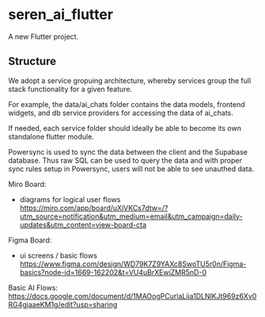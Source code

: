 # seren_ai_flutter

A new Flutter project.

## Structure

We adopt a service gropuing architecture, whereby services group the full stack functionality for a given feature. 

For example, the data/ai_chats folder contains the data models, frontend widgets, and db service providers for accessing the data of ai_chats. 

If needed, each service folder should ideally be able to become its own standalone flutter module. 

Powersync is used to sync the data between the client and the Supabase database. Thus raw SQL can be used to query the data and with proper sync rules setup in Powersync, users will not be able to see unauthed data. 

Miro Board: 
- diagrams for logical user flows 
https://miro.com/app/board/uXjVKCs7dtw=/?utm_source=notification&utm_medium=email&utm_campaign=daily-updates&utm_content=view-board-cta

Figma Board: 
- ui screens / basic flows 
https://www.figma.com/design/WD79K7Z9YAXc8SwoTU5r0n/Figma-basics?node-id=1669-162202&t=VU4uBrXEwiZMR5nD-0

Basic AI Flows: 
https://docs.google.com/document/d/1MAOogPCurlaLiia1DLNlKJt969z6Xy0RG4gjaaeKM1g/edit?usp=sharing
